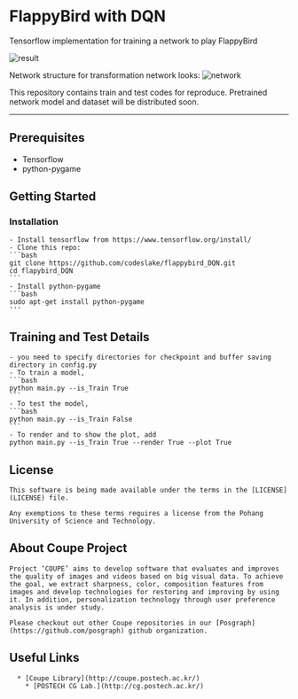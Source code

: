 
# FlappyBird with DQN
Tensorflow implementation for training a network to play FlappyBird

![result](/assets/result.jpg)

Network structure for transformation network looks:
![network](/assets/model.png)

This repository contains train and test codes for reproduce.
Pretrained network model and dataset will be distributed soon.

--------------------------

## Prerequisites
- Tensorflow
- python-pygame

## Getting Started
### Installation
    - Install tensorflow from https://www.tensorflow.org/install/
    - Clone this repo:
    ```bash
    git clone https://github.com/codeslake/flappybird_DQN.git
    cd flapybird_DQN
    ```
    - Install python-pygame
    ```bash
    sudo apt-get install python-pygame
    '''

## Training and Test Details
    - you need to specify directories for checkpoint and buffer saving directory in config.py
    - To train a model,  
    ```bash
    python main.py --is_Train True
    ```
    - To test the model,
    ```bash
    python main.py --is_Train False
    ```
    - To render and to show the plot, add
    python main.py --is_Train True --render True --plot True

## License ##
    This software is being made available under the terms in the [LICENSE](LICENSE) file.

    Any exemptions to these terms requires a license from the Pohang University of Science and Technology.

## About Coupe Project ##
    Project ‘COUPE’ aims to develop software that evaluates and improves the quality of images and videos based on big visual data. To achieve the goal, we extract sharpness, color, composition features from images and develop technologies for restoring and improving by using it. In addition, personalization technology through user preference analysis is under study.  
      
    Please checkout out other Coupe repositories in our [Posgraph](https://github.com/posgraph) github organization.

## Useful Links ##

      * [Coupe Library](http://coupe.postech.ac.kr/)
        * [POSTECH CG Lab.](http://cg.postech.ac.kr/)
